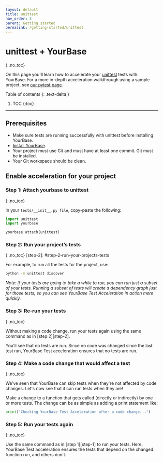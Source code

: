 ```yaml
---
layout: default
title: unittest
nav_order: 2
parent: Getting started
permalink: /getting-started/unittest
---
```


# unittest + YourBase
{:.no_toc}

On this page you'll learn how to accelerate your [unittest][unittest] tests with
YourBase. For a more in-depth acceleration walkthrough using a sample project, see [our
pytest page](pytest.md).

[unittest]: https://docs.python.org/3/library/unittest.html

Table of contents
{: .text-delta }

1. TOC
{:toc}

---

## Prerequisites
- Make sure tests are running successfully with unittest before installing YourBase.
- [Install YourBase][install].
- Your project must use Git and must have at least one commit. Git must be installed.
- Your Git workspace should be clean.

[install]: ../install.md


## Enable acceleration for your project

### Step 1: Attach yourbase to unittest
{:.no_toc}

In your `tests/__init__.py file`, copy-paste the following:

```python
import unittest
import yourbase

yourbase.attach(unittest)
```

### Step 2: Run your project’s tests
{:.no_toc}
[step-2]: #step-2-run-your-projects-tests

For example, to run all the tests for the project, use:
```sh
python -m unittest discover
```

_Note: If your tests are going to take a while to run, you can run just a subset of your
tests. Running a subset of tests will create a dependency graph just for those tests, so
you can see YourBase Test Acceleration in action more quickly._


### Step 3: Re-run your tests
{:.no_toc}

Without making a code change, run your tests again using the same command as in [step
2][step-2].

You'll see that no tests are run. Since no code was changed since the last test run,
YourBase Test acceleration ensures that no tests are run.

### Step 4: Make a code change that would affect a test
{:.no_toc}

We've seen that YourBase can skip tests when they're not affected by code changes. Let's
now see that it can run tests when they are!

Make a change to a function that gets called (directly or indirectly) by one or more
tests. The change can be as simple as adding a print statement like:

```python
print("Checking YourBase Test Acceleration after a code change...")
``` 


### Step 5: Run your tests again
{:.no_toc}

Use the same command as in [step 1][step-1] to run your tests. Here, YourBase Test
acceleration ensures the tests that depend on the changed function run, and others
don't.
